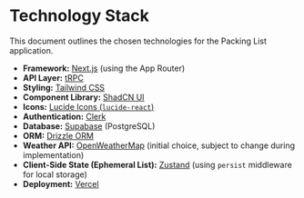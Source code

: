 # Technology Stack

This document outlines the chosen technologies for the Packing List application.

*   **Framework:** [Next.js](https://nextjs.org/) (using the App Router)
*   **API Layer:** [tRPC](https://trpc.io/)
*   **Styling:** [Tailwind CSS](https://tailwindcss.com/)
*   **Component Library:** [ShadCN UI](https://ui.shadcn.com/)
*   **Icons:** [Lucide Icons (`lucide-react`)](https://lucide.dev/)
*   **Authentication:** [Clerk](https://clerk.com/)
*   **Database:** [Supabase](https://supabase.com/) (PostgreSQL)
*   **ORM:** [Drizzle ORM](https://orm.drizzle.team/)
*   **Weather API:** [OpenWeatherMap](https://openweathermap.org/api) (initial choice, subject to change during implementation)
*   **Client-Side State (Ephemeral List):** [Zustand](https://github.com/pmndrs/zustand) (using `persist` middleware for local storage)
*   **Deployment:** [Vercel](https://vercel.com/) 